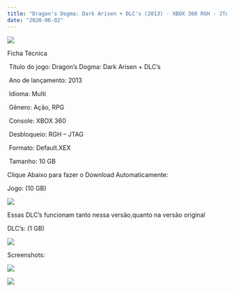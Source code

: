 ```yaml
---
title: "Dragon's Dogma: Dark Arisen + DLC's (2013) - XBOX 360 RGH - JTAG"
date: "2020-06-02"
---
```


![](https://1.bp.blogspot.com/-g6pIUdB3wf0/XtUJXHdFC3I/AAAAAAAAIt4/qEc3IZE9dtUHYZx67TSgZSPquaecy5sFACK4BGAsYHg/Screenshot_2.png)

Ficha Técnica

 Titulo do jogo: Dragon’s Dogma: Dark Arisen + DLC’s

 Ano de lançamento: 2013

 Idioma: Multi

 Gênero: Ação, RPG

 Console: XBOX 360

 Desbloqueio: RGH – JTAG

 Formato: Default.XEX

 Tamanho: 10 GB

Clique Abaixo para fazer o Download Automaticamente:

Jogo: (10 GB)

[![](https://1.bp.blogspot.com/-eNerQjlxWXg/Xsyoy1YwxPI/AAAAAAAAG8o/qs-0XGNQDR4jSn0uGinE3EzKZZ6GoZnEACPcBGAYYCw/s1600/LINK1.png)](https://zee.gl/7ytWeli7)

Essas DLC’s funcionam tanto nessa versão,quanto na versão original

DLC’s: (1 GB) 

[![](https://1.bp.blogspot.com/-1rpbOdXxixA/XtUIxsp2RpI/AAAAAAAAItM/qWAymHafTJkQ9dVb0JTSa_U4QPZWNeOQwCK4BGAsYHg/APRENDA-Recupdsdasdasdaerado.png)](https://zee.gl/xhuBdI)

Screenshots:

[![](https://1.bp.blogspot.com/-DNvIpw3_soo/XtUJWmXM7xI/AAAAAAAAIt0/gsB-9-ZQVXs6FcQNSCqvqWSuM2xfGPQlwCK4BGAsYHg/w400-h225/maxresdefault.jpg)](https://1.bp.blogspot.com/-DNvIpw3_soo/XtUJWmXM7xI/AAAAAAAAIt0/gsB-9-ZQVXs6FcQNSCqvqWSuM2xfGPQlwCK4BGAsYHg/maxresdefault.jpg)

![](https://1.bp.blogspot.com/-Tc_GJhqu1MU/XtUJWFnIokI/AAAAAAAAItw/ACA7CaTEIuA7F4Gco56BQVgf1QWJkjJdACK4BGAsYHg/w400-h225/maxresdefault{df0b4067d4cf89da3ca8e6c7a68e90e99b01985f87ec33497998002e9f13b411}2B{df0b4067d4cf89da3ca8e6c7a68e90e99b01985f87ec33497998002e9f13b411}25281{df0b4067d4cf89da3ca8e6c7a68e90e99b01985f87ec33497998002e9f13b411}2529.jpg)
